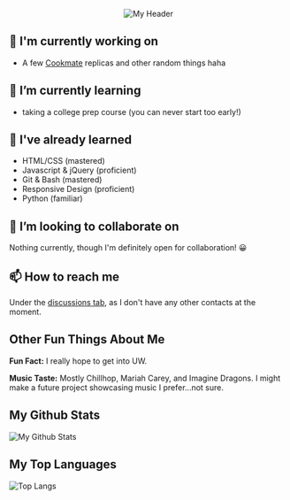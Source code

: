 <p align="center">
  <img src="https://user-images.githubusercontent.com/76709163/148031974-74938c86-6ec3-4718-a1e0-2470e7e3808e.png" alt="My Header">
</p>

## 🔭 I'm currently working on
- A few [Cookmate](https://www.cookmate.online/en/home/) replicas and other random things haha

## 🌱 I’m currently learning
- taking a college prep course (you can never start too early!)

## 🌳 I've already learned
- HTML/CSS (mastered)
- Javascript & jQuery (proficient)
- Git & Bash (mastered)
- Responsive Design (proficient)
- Python (familiar)

## 👯 I’m looking to collaborate on
Nothing currently, though I'm definitely open for collaboration! 😀

## 📫 How to reach me
Under the [discussions tab](https://github.com/FireBreather65/FireBreather65/discussions), as I don't have any other contacts at the moment.

## Other Fun Things About Me

<p><b>Fun Fact:</b> I really hope to get into UW.</p>

<p><b>Music Taste:</b> Mostly Chillhop, Mariah Carey, and Imagine Dragons. I might make a future project showcasing music I prefer...not sure.</p>

## My Github Stats

![My Github Stats](https://github-readme-stats.vercel.app/api?username=firebreather65)

## My Top Languages

![Top Langs](https://github-readme-stats.vercel.app/api/top-langs/?username=firebreather65)
